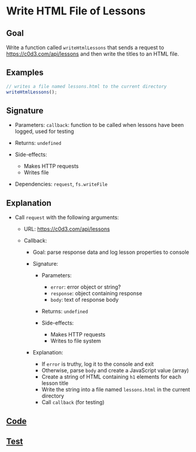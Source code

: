 # Write HTML File of Lessons

## Goal

Write a function called `writeHtmlLessons` that sends a request to https://c0d3.com/api/lessons and then write the titles to an HTML file.

## Examples

```js
// writes a file named lessons.html to the current directory
writeHtmlLessons();
```

## Signature

- Parameters: `callback`: function to be called when lessons have been logged, used for testing
- Returns: `undefined`
- Side-effects:

  - Makes HTTP requests
  - Writes file

- Dependencies: `request`, `fs.writeFile`

## Explanation

- Call `request` with the following arguments:

  - URL: https://c0d3.com/api/lessons
  - Callback:

    - Goal: parse response data and log lesson properties to console
    - Signature:

      - Parameters:

        - `error`: error object or string?
        - `response`: object containing response
        - `body`: text of response body

      - Returns: `undefined`
      - Side-effects:

        - Makes HTTP requests
        - Writes to file system

    - Explanation:

      - If `error` is truthy, log it to the console and exit
      - Otherwise, parse `body` and create a JavaScript value (array)
      - Create a string of HTML containing `h1` elements for each lesson title
      - Write the string into a file named `lessons.html` in the current directory
      - Call `callback` (for testing)

## [Code](index.js)

## [Test](index.test.js)
